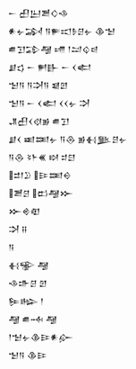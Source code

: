 <div class='block'>
<div class='line'>𒀸 𒌷𒌨𒍪𒄭𒈾</div>
<div class='line'>𒀭𒉡𒋆 𒀀𒊓𒀊𒊩𒆪𒉡 𒆠𒈠</div>
<div class='line'>𒌑𒋛𒁉𒆷 𒋬 𒁹𒁺𒌒𒁀</div>
<div class='line'>𒋗𒌓 𒀸 𒂍𒃲 𒀸 𒌋𒅗</div>
<div class='line'>𒈠𒀀 𒀀𒋫𒀀 𒇯𒇻</div>
<div class='line'>𒈠𒀀 𒀸 𒌋𒅗 𒌋𒌋𒉡 𒋫</div>
<div class='line'>𒂗𒌷𒌋𒋼𒂊 𒌑𒋛</div>
<div class='line'>𒋗𒌋 𒀜𒌅𒉡 𒀀𒁲 𒂊𒈬𒆥𒆪𒉡</div>
<div class='line'>𒀀𒁲 𒂟𒈨𒌍 𒊭 𒄑𒇀</div>
<div class='line'>𒄥𒊒 𒄿𒌅𒀪</div>
<div class='line'>𒍪𒆪 𒆗𒆷𒁍</div>
<div class='line'>𒁍𒄴𒊏</div>
<div class='line'>𒋫 𒍝</div>
<div class='line'>𒀀</div>
<div class='line'>𒈬𒊌 𒆷</div>
<div class='line'>𒈾𒈥𒆪 𒇻</div>
<div class='line'>𒌉𒈗 𒁹</div>
<div class='line'>𒆷 𒌑𒁄 𒆷</div>
<div class='line'>𒁹𒈠𒉡𒆠𒄿𒀭𒅎</div>
<div class='line'>𒈠𒀀 𒆠𒄿</div>
</div>